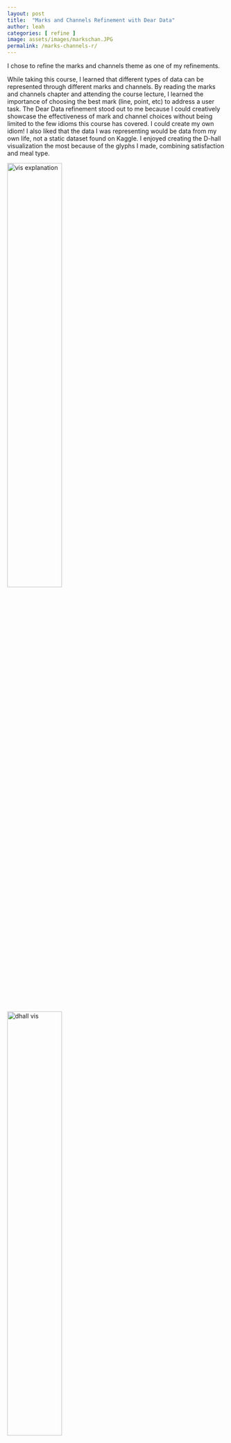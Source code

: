 ```yaml
---
layout: post
title:  "Marks and Channels Refinement with Dear Data"
author: leah
categories: [ refine ]
image: assets/images/markschan.JPG
permalink: /marks-channels-r/
---
```


I chose to refine the marks and channels theme as one of my refinements.

While taking this course, I learned that different types of data can be represented through different marks and channels. By reading the marks and channels chapter and attending the course lecture, I learned the importance of choosing the best mark (line, point, etc) to address a user task. The Dear Data refinement stood out to me because I could creatively showcase the effectiveness of mark and channel choices without being limited to the few idioms this course has covered. I could create my own idiom! I also liked that the data I was representing would be data from my own life, not a static dataset found on Kaggle. I enjoyed creating the D-hall visualization the most because of the glyphs I made, combining satisfaction and meal type.

<div class="row">
    <img src="{{ site.baseurl }}/assets/images/dhall_back.jpg" alt="vis explanation" style="width:50%">
    <img src="{{ site.baseurl }}/assets/images/dhall_front.jpg" alt="dhall vis" style="width:50%">
</div>

By completing this Dear Data activity, I learned that there are only so many marks and channels that can represent magnitude, categorical data, and position so, it is important for visualization designers to have a narrow user task scope. Crowding the visualization space with too many marks or having a glyph represent too many attributes will confuse the user. This activity also emphasized the design choice to have hue represent categorical attributes. When designing the D-hall dinner visualization, I asked my friends what hues they wanted to represent them. They loved the intentionality behind the question, and it emphasized how design choices can have connotations to them. 

<div class="row">
    <img src="{{ site.baseurl }}/assets/images/pickleball_back.jpg" alt="visualization explanation" style="width:50%">
    <img src="{{ site.baseurl }}/assets/images/pickleball_front.jpg" alt="pickleball visualization" style="width:50%">
</div>

Outside of class, I will apply these concepts to my work when developing visualizations. The top concepts I will apply relate to encoding choices. The Dear Data activity made me think about what I wanted my users to ascertain from my visualization. I limited my task numbers to three tasks per visualization because I knew my glyphs could only represent so many attributes, and I only had so much space on my index card. Before I created my visualizations, I outlined the data types of my attributes and explored the best ways to represent them. 

<div class="row">
    <img src="{{ site.baseurl }}/assets/images/leisure_back.jpg" alt="Snow" style="width:50%">
    <img src="{{ site.baseurl }}/assets/images/leisure_front.jpg" alt="Forest" style="width:50%">
</div>